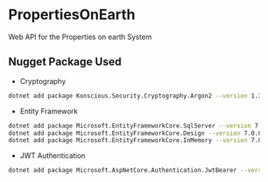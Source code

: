 # PropertiesOnEarth
Web API for the Properties on earth System

## Nugget Package Used

- Cryptography

```sh
dotnet add package Konscious.Security.Cryptography.Argon2 --version 1.3.0
```

- Entity Framework
```sh
dotnet add package Microsoft.EntityFrameworkCore.SqlServer --version 7.0.0-rc.2.22472.11
dotnet add package Microsoft.EntityFrameworkCore.Design --version 7.0.0-rc.2.22472.11
dotnet add package Microsoft.EntityFrameworkCore.InMemory --version 7.0.0-rc.2.22472.11
```

- JWT Authentication
```sh
dotnet add package Microsoft.AspNetCore.Authentication.JwtBearer --version 6.0.10
```